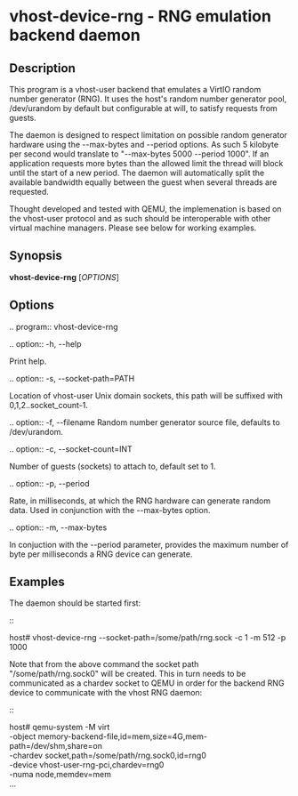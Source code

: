# vhost-device-rng - RNG emulation backend daemon

## Description
This program is a vhost-user backend that emulates a VirtIO random number
generator (RNG).  It uses the host's random number generator pool,
/dev/urandom by default but configurable at will, to satisfy requests from
guests.

The daemon is designed to respect limitation on possible random generator
hardware using the --max-bytes and --period options.  As such 5 kilobyte per
second would translate to "--max-bytes 5000 --period 1000".  If an application
requests more bytes than the allowed limit the thread will block until the
start of a new period.  The daemon will automatically split the available
bandwidth equally between the guest when several threads are requested.

Thought developed and tested with QEMU, the implemenation is based on the
vhost-user protocol and as such should be interoperable with other virtual
machine managers.  Please see below for working examples.

## Synopsis

**vhost-device-rng** [*OPTIONS*]

## Options

.. program:: vhost-device-rng

.. option:: -h, --help

  Print help.

.. option:: -s, --socket-path=PATH

  Location of vhost-user Unix domain sockets, this path will be suffixed with
  0,1,2..socket_count-1.

.. option:: -f, --filename
  Random number generator source file, defaults to /dev/urandom.

.. option:: -c, --socket-count=INT

  Number of guests (sockets) to attach to, default set to 1.

.. option:: -p, --period

  Rate, in milliseconds, at which the RNG hardware can generate random data.
  Used in conjunction with the --max-bytes option.

.. option:: -m, --max-bytes

  In conjuction with the --period parameter, provides the maximum number of byte
  per milliseconds a RNG device can generate.

## Examples

The daemon should be started first:

::

  host# vhost-device-rng --socket-path=/some/path/rng.sock -c 1 -m 512 -p 1000

Note that from the above command the socket path "/some/path/rng.sock0" will be
created.  This in turn needs to be communicated as a chardev socket to QEMU in order
for the backend RNG device to communicate with the vhost RNG daemon:

::

  host# qemu-system -M virt                                                 \
      -object memory-backend-file,id=mem,size=4G,mem-path=/dev/shm,share=on \
      -chardev socket,path=/some/path/rng.sock0,id=rng0                     \
      -device vhost-user-rng-pci,chardev=rng0                               \
      -numa node,memdev=mem                                                 \
      ...
